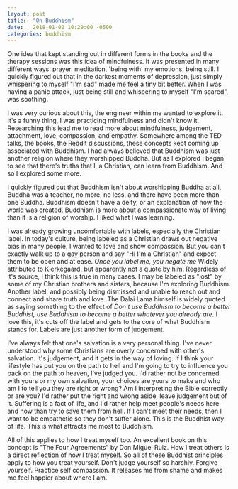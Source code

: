 ```yaml
---
layout: post
title:  "On Buddhism"
date:   2018-01-02 10:29:00 -0500
categories: buddhism
---
```


One idea that kept standing out in different forms in the books and the therapy
sessions was this idea of mindfulness. It was presented in many 
different ways: prayer, meditation, 'being with' my emotions, being still. I
quickly figured out that in the darkest moments of depression, just simply
whispering to myself "I'm sad" made me feel a tiny bit better. When I was
having a panic attack, just being still and whispering to myself "I'm scared",
was soothing. 

I was very curious about this, the engineer within me wanted to
explore it. It's a funny thing, I was practicing mindfulness and didn't know it.
Researching this lead me to read more about mindfulness, judgement, attachment, love, compassion, and empathy. 
Somewhere among the TED talks, the books, the Reddit discussions, these 
concepts kept coming up associated with Buddhism. I
had always believed that Buddhism was just another religion where they worshipped
Buddha. But as I explored I began to see that there's truths that I,
a Christian, can learn from Buddhism. And so I explored some more. 

I quickly figured out that Buddhism isn't about worshipping Buddha at all,
Buddha was a teacher, no more, no less, and there have been more than one
Buddha. Buddhism doesn't have a deity, or an
explanation of how the world was created. Buddhism is more about a
compassionate way of living than it is a religion of worship. I liked what I
was learning.

I was already growing uncomfortable with labels, especially the Christian
label. In today's culture, being labeled as a Christian draws out
negative bias in many people. I wanted to love and show compassion. But
you can't exactly walk up to a gay person and say "Hi I'm a Christian" and
expect them to be open and at ease. _Once you label me, you negate me_ Widely
attributed to Kierkegaard, but apparently not a quote by him. Regardless of
it's source, I think this is
true in many cases. I may be labeled as "lost" by some of my Christian brothers and sisters, because I'm
exploring Buddhism. Another label, and possibly being dismissed and unable to
reach out and connect and share truth and love. The Dalai Lama himself is
widely quoted as saying something to the effect of _Don't use Buddhism to
become a better Buddhist, use Buddhism to become a better whatever you already
are_. I love this, it's cuts off the label and gets to the core of what
Buddhism stands for. Labels are just another form of judgement.

I've always felt that one's salvation
is a very personal thing. I've never understood why some Christians are overly concerned
with other's salvation. It's judgement, and it gets in the way of loving. If I think your
lifestyle has put you on the path to hell and I'm going to try to influence you
back on the path to heaven, I've judged you. I'd rather not be concerned with
yours or my own salvation, your choices are yours to make and who am I to tell
you they are right or wrong? Am I interpreting the Bible correctly or are you?
I'd rather put the right and wrong aside, leave judgement out of it. Suffering
is a fact of life, and I'd rather help meet people's needs here and now than
try to save them from hell. If I can't meet their needs, then I want to be
empathetic so they don't suffer alone.  This is the Buddhist way of life. This
is what attracts me most to Buddhism.

All of this applies to how I treat myself too. An excellent book on this
concept is "The Four Agreements" by Don Miguel Ruiz. How I treat others is a
direct reflection of how I treat myself. So all of these Buddhist principles apply to how you treat yourself.
Don't judge yourself so harshly. Forgive yourself. Practice self compassion. It
releases me from shame and makes me feel happier about where I am.
